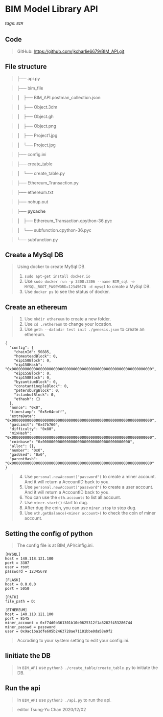 # BIM Ｍodel Library API
###### tags: `BIM`

## Code
> GitHub: https://github.com/jkcharlie6679/BIM_API.git
> 

## File structure
> ├── api.py

> ├── bim_file

> │   ├── BIM_API.postman_collection.json

> │   ├── Object.3dm

> │   ├── Object.gh

> │   ├── Object.png

> │   ├── Project1.jpg

> │   └── Project.jpg

> ├── config.ini

> ├── create_table

> │   └── create_table.py

> ├── Ethereum_Transaction.py

> ├── ethereum.txt

> ├── nohup.out

> ├── __pycache__

> │   ├── Ethereum_Transaction.cpython-36.pyc

> │   └── subfunction.cpython-36.pyc

> └── subfunction.py

> 

## Create a MySql DB
> Using docker to create MySql DB. 
> 1. `sudo apt-get install docker.io`
> 2. Use `sudo docker run -p 3308:3306 --name BIM_sql -e MYSQL_ROOT_PASSWORD=12345678 -d mysql` to create a MySql DB. 
> 3. Use `docker ps` to see the status of docker. 

## Create an ethereum
> 1. Use `mkdir ethereum` to create a new folder.
> 2. Use `cd ./ethereum` to change your location.
> 3. Use `geth --datadir test init ./genesis.json` to create an ethereum.
>
```yaml=1
{
  "config": {
    "chainId": 50885,
    "homesteadBlock": 0,
    "eip150Block": 0,
    "eip150Hash": "0x0000000000000000000000000000000000000000000000000000000000000000",
    "eip155Block": 0,
    "eip158Block": 0,
    "byzantiumBlock": 0,
    "constantinopleBlock": 0,
    "petersburgBlock": 0,
    "istanbulBlock": 0,
    "ethash": {}
  },
  "nonce": "0x0",
  "timestamp": "0x5e64ebff",
  "extraData": "0x0000000000000000000000000000000000000000000000000000000000000000",
  "gasLimit": "0x47b760",
  "difficulty": "0x80",
  "mixHash": "0x0000000000000000000000000000000000000000000000000000000000000000",
  "coinbase": "0x0000000000000000000000000000000000000000",
  "alloc": {},
  "number": "0x0",
  "gasUsed": "0x0",
  "parentHash": "0x0000000000000000000000000000000000000000000000000000000000000000"
}
```
> 4. Use `personal.newAccount("password")` to create a miner account. And it will return a AccountID back to you.
> 5. Use `personal.newAccount("password")` to create a user account. And it will return a AccountID back to you.
> 6. You can use the `eth.accounts` to list all account.
> 7. Use `miner.start()` start to dug.
> 8. After dug the coin, you can use `miner.stop` to stop dug.
> 9. Use `eth.getBalance(<miner account>)` to check the coin of miner account.



## Setting the config of python
> The config file is at BIM_API/cinfig.ini.
> 
```python=1
[MYSQL]
host = 140.118.121.100
port = 3307
user = root
password = 12345678

[FLASK]
host = 0.0.0.0
port = 5050

[PATH]
file_path = D:

[ETHEREUM]
host = 140.118.121.100
port = 8545
miner_account = 0xf74d0b361301b10e0625312f1a8202f453286744
miner_passwd = password
user = 0x9ac1ba1dfe605b2463728ae71181bbe0da58e9f2
```
> Accroding to your system setting to edit your config.ini.

## Iinitiate the DB
> In `BIM_API` use `python3 ./create_table/create_table.py` to initiate the DB.
> 

## Run the api
> In `BIM_API` use `python3 ./api.py` to run the api.
> 

> editor Tsung-Yu Chan 2020/12/02
